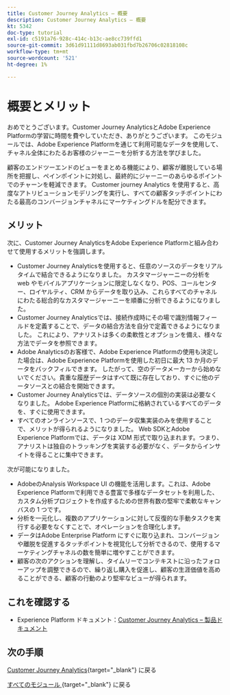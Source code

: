 ```yaml
---
title: Customer Journey Analytics – 概要
description: Customer Journey Analytics – 概要
kt: 5342
doc-type: tutorial
exl-id: c5191a76-928c-414c-b13c-ae8cc739ffd1
source-git-commit: 3d61d91111d8693ab031fbd7b26706c02818108c
workflow-type: tm+mt
source-wordcount: '521'
ht-degree: 1%

---
```


# 概要とメリット

おめでとうございます。Customer Journey AnalyticsとAdobe Experience Platformの学習に時間を費やしていただき、ありがとうございます。
このモジュールでは、Adobe Experience Platformを通じて利用可能なデータを使用して、チャネル全体にわたるお客様のジャーニーを分析する方法を学びました。

顧客のエンドツーエンドのビューをまとめる機能により、顧客が離脱している場所を把握し、ペインポイントに対処し、最終的にジャーニーのあらゆるポイントでのチャーンを軽減できます。
Customer journey Analytics を使用すると、高度なアトリビューションモデリングを実行し、すべての顧客タッチポイントにわたる最高のコンバージョンチャネルにマーケティングドルを配分できます。

## メリット

次に、Customer Journey AnalyticsをAdobe Experience Platformと組み合わせて使用するメリットを強調します。

- Customer Journey Analyticsを使用すると、任意のソースのデータをリアルタイムで結合できるようになりました。 カスタマージャーニーの分析を web やモバイルアプリケーションに限定しなくなり、POS、コールセンター、ロイヤルティ、CRM からデータを取り込み、これらすべてのチャネルにわたる総合的なカスタマージャーニーを順番に分析できるようになりました。
- Customer Journey Analyticsでは、接続作成時にその場で識別情報フィールドを定義することで、データの結合方法を自分で定義できるようになりました。 これにより、アナリストは多くの柔軟性とオプションを備え、様々な方法でデータを参照できます。
- Adobe Analyticsのお客様で、Adobe Experience Platformの使用も決定した場合は、Adobe Experience Platformを使用した初日に最大 13 か月のデータをバックフィルできます。 したがって、空のデータメーカーから始めないでください。貴重な履歴データはすべて既に存在しており、すぐに他のデータソースとの結合を開始できます。
- Customer Journey Analyticsでは、データソースの個別の実装は必要なくなりました。 Adobe Experience Platformに格納されているすべてのデータを、すぐに使用できます。
- すべてのオンラインソースで、1 つのデータ収集実装のみを使用することで、メリットが得られるようになりました。 Web SDKとAdobe Experience Platformでは、データは XDM 形式で取り込まれます。つまり、アナリストは独自のトラッキングを実装する必要がなく、データからインサイトを得ることに集中できます。

次が可能になりました。

- AdobeのAnalysis Workspace UI の機能を活用します。これは、Adobe Experience Platformで利用できる豊富で多様なデータセットを利用した、カスタム分析プロジェクトを作成するための世界有数の堅牢で柔軟なキャンバスの 1 つです。
- 分析を一元化し、複数のアプリケーションに対して反復的な手動タスクを実行する必要をなくすことで、オペレーションを合理化します。
- データはAdobe Enterprise Platform にすぐに取り込まれ、コンバージョンや離脱を促進するタッチポイントを視覚化して分析できるので、使用するマーケティングチャネルの数を簡単に増やすことができます。
- 顧客の次のアクションを理解し、タイムリーでコンテキストに沿ったフォローアップを調整できるので、繰り返し購入を促進し、顧客の生涯価値を高めることができる、顧客の行動のより堅牢なビューが得られます。

## これを確認する

- Experience Platform ドキュメント：[Customer Journey Analytics – 製品ドキュメント ](https://experienceleague.adobe.com/docs/analytics-platform/using/cja-landing.html?lang=ja)

## 次の手順

[Customer Journey Analytics](./customer-journey-analytics-build-a-dashboard.md){target="_blank"} に戻る

[ すべてのモジュール ](./../../../../overview.md){target="_blank"} に戻る

